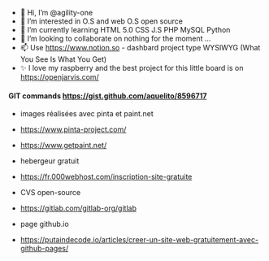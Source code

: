 - 👋 Hi, I’m @agility-one
- 👀 I’m interested in O.S and web O.S open source 
- 🌱 I’m currently learning HTML 5.0 CSS J.S PHP MySQL Python
- 💞️ I’m looking to collaborate on nothing for the moment ...
- 📫 Use https://www.notion.so - dashbard project type WYSIWYG (What You See Is What You Get)
- ✨ I love my raspberry and the best project for this little board is on https://openjarvis.com/

#### GIT commands https://gist.github.com/aquelito/8596717 ####

<!---
agility-one/agility-one is a ✨ special ✨ repository because its `README.md` (this file) appears on your GitHub profile.
You can click the Preview link to take a look at your changes.
--->

- images réalisées avec pinta et paint.net
- https://www.pinta-project.com/
- https://www.getpaint.net/

- hebergeur gratuit
- https://fr.000webhost.com/inscription-site-gratuite

- CVS open-source
- https://gitlab.com/gitlab-org/gitlab

- page github.io
- https://putaindecode.io/articles/creer-un-site-web-gratuitement-avec-github-pages/
